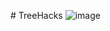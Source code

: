 #   T r e e H a c k s 
 
 ![image](https://github.com/user-attachments/assets/e5450dab-6b46-4bae-84f9-cbe4ab671f88)
